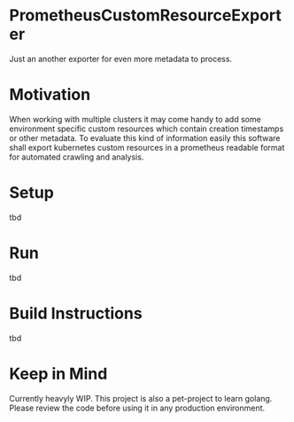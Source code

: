 PrometheusCustomResourceExporter
====
Just an another exporter for even more metadata to process.


# Motivation
When working with multiple clusters it may come handy to add some environment specific custom resources which contain creation timestamps or other metadata.
To evaluate this kind of information easily this software shall export kubernetes custom resources in a prometheus readable format for automated crawling and analysis. 

# Setup 

tbd

# Run

tbd

# Build Instructions

tbd

# Keep in Mind

Currently heavyly WIP.
This project is also a pet-project to learn golang. 
Please review the code before using it in any production environment. 